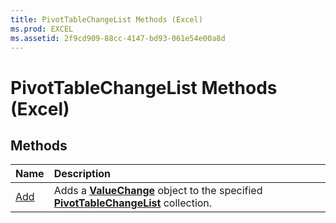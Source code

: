 ```yaml
---
title: PivotTableChangeList Methods (Excel)
ms.prod: EXCEL
ms.assetid: 2f9cd909-88cc-4147-bd93-061e54e00a8d
---
```



# PivotTableChangeList Methods (Excel)

## Methods



|**Name**|**Description**|
|:-----|:-----|
|[Add](pivottablechangelist-add-method-excel.md)|Adds a  **[ValueChange](valuechange-object-excel.md)** object to the specified **[PivotTableChangeList](pivottablechangelist-object-excel.md)** collection.|

